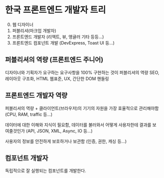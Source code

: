 # 한국 프론트엔드 개발자 트리

0. 웹 디자이너
1. 퍼블리셔(마크업 개발자)
2. 프론트엔드 개발자 (리액트, 뷰, 앵귤러 기타 등등...)
3. 프론트엔드 컴포넌트 개발 (DevExpress, Toast UI 등...)

## 퍼블리셔의 역량 (프론트엔드 주니어)
디자이너와 기획자가 요구하는 요구사항을 100% 구현하는 것이 퍼블리셔의 역량
SEO, 레이아웃 구조화, HTML 웹표준, UX, 간단한 DOM 핸들링

## 프론트엔드 개발자 역량
퍼블리셔의 역량 + 
클라이언트(브라우저)의 기기의 자원을 가장 효율적으로 관리해야함 (CPU, RAM, traffic 등...)

데이터에 대한 이해와 지식이 필요함, 데이터를 불러와서 어떻게 사용자한테 결과를 보여줄것인가 (API, JSON, XML, Async, IO 등...)

사용자의 정보를 안전하게 보호하거나 보관함 (인증, 권한, 캐싱 등...)

## 컴포넌트 개발자
독립적으로 잘 실행되는 컴포넌트를 개발한다.
